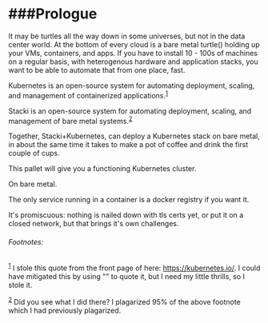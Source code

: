 ###Prologue
============

It may be turtles all the way down in some universes, but not in the data center world. At the bottom of every cloud is a 
bare metal turtle() holding up your VMs, containers, and apps. If you have to install 10 - 100s of machines on a regular basis, 
with heterogenous hardware and application stacks, you want to be able to automate that from one place, fast.

Kubernetes is an open-source system for automating deployment, scaling, and management of containerized applications.<sup name="a1">[1](#f1)</sup>

Stacki is an open-source system for automating deployment, scaling, and management of bare metal systems.<sup name="a2">[2](#f2)</sup> 

Together, Stacki+Kubernetes, can deploy a Kubernetes stack on bare metal, in about the same time it takes to make a pot of coffee 
and drink the first couple of cups. 




This pallet will give you a functioning Kubernetes cluster.

On bare metal. 

The only service running in a container is a docker registry if you want it.

It's promiscuous: nothing is nailed down with tls certs yet, or put it on a closed network, but that brings it's own challenges.


<h6>Footnotes:</h6>

<sup name="f1">[1](#a1)</sup> I stole this quote from the front page of here: https://kubernetes.io/. I could have mitigated this by using "" to quote it, but I need my little thrills, so I stole it.

<sup name="f2">[2](#a2)</sup> Did you see what I did there? I plagarized 95% of the above footnote which I had previously plagarized.
